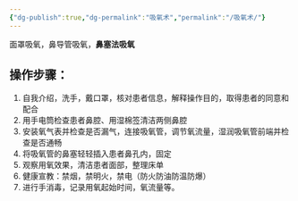 ```yaml
---
{"dg-publish":true,"dg-permalink":"吸氧术","permalink":"/吸氧术/"}
---
```


面罩吸氧，鼻导管吸氧，**鼻塞法吸氧**
## 操作步骤：
1. 自我介绍，洗手，戴口罩，核对患者信息，解释操作目的，取得患者的同意和配合
2. 用手电筒检查患者鼻腔、用湿棉签清洁两侧鼻腔
3. 安装氧气表并检查是否漏气，连接吸氧管，调节氧流量，湿润吸氧管前端并检查是否通畅
4. 将吸氧管的鼻塞轻轻插入患者鼻孔内，固定
5. 观察用氧效果，清洁患者面部，整理床单
6. 健康宣教：禁烟，禁明火，禁电（防火防油防温防爆）
7. 进行手消毒，记录用氧起始时间，氧流量等。